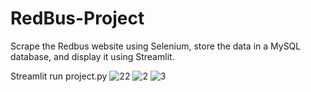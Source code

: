 # RedBus-Project
Scrape the Redbus website using Selenium, store the data in a MySQL database, and display it using Streamlit.


Streamlit run project.py
![22](https://github.com/user-attachments/assets/f4417168-11f3-49d3-b843-0c4c81ef85bd)
![2](https://github.com/user-attachments/assets/8cc5d10b-4876-4d18-a528-4b566382e678)
![3](https://github.com/user-attachments/assets/11c973fd-b424-48b4-9fcc-bb4d2480f6d7)


